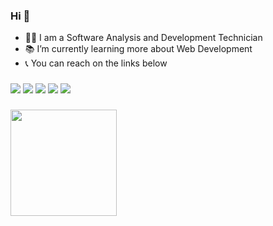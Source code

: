 ### Hi 👋
- 👩‍🎓 I am a Software Analysis and Development Technician
- 📚 I’m currently learning more about Web Development
- 📞 You can reach on the links below

### 

[<img src="https://img.shields.io/badge/twitter-%231DA1F2.svg?&style=for-the-badge&logo=twitter&logoColor=white" />](https://twitter.com/emily_fiirst) [<img src="https://img.shields.io/badge/linkedin-%230077B5.svg?&style=for-the-badge&logo=linkedin&logoColor=white" />](https://www.linkedin.com/in/emilianyfiirst/) [<img src = "https://img.shields.io/badge/instagram-%23E4405F.svg?&style=for-the-badge&logo=instagram&logoColor=white">](https://www.instagram.com/emilyfiirst/) [<img src = "https://img.shields.io/badge/facebook-%231877F2.svg?&style=for-the-badge&logo=facebook&logoColor=white">](https://www.facebook.com/emilyfiirst) [<img src = "https://img.shields.io/badge/spotify-%1ED761.svg?&style=for-the-badge&logo=spotify&logoColor=white">](https://open.spotify.com/user/12148661749)

###

<!-- ![YOUR github stats](https://github-readme-stats.vercel.app/api?username=emilyfiirst) -->
<a href="https://github.com/emilyfiirst/github-readme-stats">
  <img align="center" src="https://github-readme-stats-lohhans.vercel.app/api/top-langs/?username=emilyfiirst&layout=compact&hide=Tex,VHDL,Jupyter%20Notebook&theme=dark&custom_title=Most%20Used%20Languages%20%28by%20code%20lines%29" height="170" />
</a>

